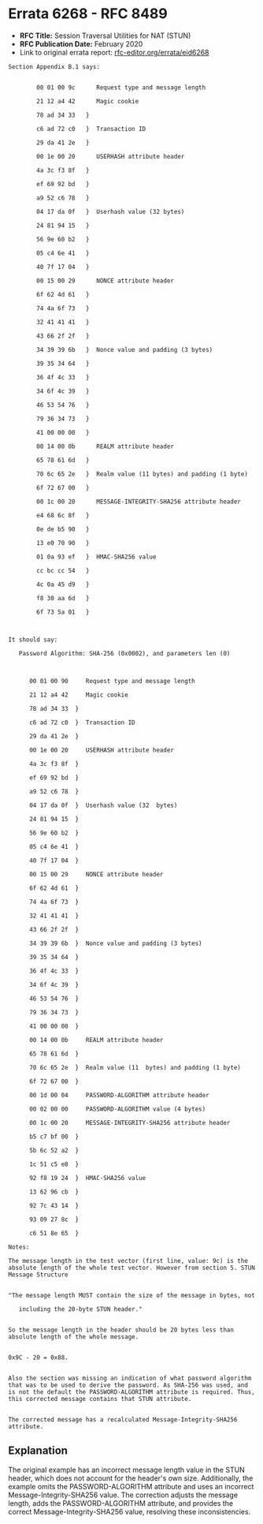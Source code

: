 # Errata 6268 - RFC 8489

- **RFC Title:** Session Traversal Utilities for NAT (STUN)
- **RFC Publication Date:** February 2020
- Link to original errata report: [rfc-editor.org/errata/eid6268](https://www.rfc-editor.org/errata/eid6268)

```
Section Appendix B.1 says:


        00 01 00 9c      Request type and message length
        21 12 a4 42      Magic cookie
        78 ad 34 33   }
        c6 ad 72 c0   }  Transaction ID
        29 da 41 2e   }
        00 1e 00 20      USERHASH attribute header
        4a 3c f3 8f   }
        ef 69 92 bd   }
        a9 52 c6 78   }
        04 17 da 0f   }  Userhash value (32 bytes)
        24 81 94 15   }
        56 9e 60 b2   }
        05 c4 6e 41   }
        40 7f 17 04   }
        00 15 00 29      NONCE attribute header
        6f 62 4d 61   }
        74 4a 6f 73   }
        32 41 41 41   }
        43 66 2f 2f   }
        34 39 39 6b   }  Nonce value and padding (3 bytes)
        39 35 34 64   }
        36 4f 4c 33   }
        34 6f 4c 39   }
        46 53 54 76   }
        79 36 34 73   }
        41 00 00 00   }
        00 14 00 0b      REALM attribute header
        65 78 61 6d   }
        70 6c 65 2e   }  Realm value (11 bytes) and padding (1 byte)
        6f 72 67 00   }
        00 1c 00 20      MESSAGE-INTEGRITY-SHA256 attribute header
        e4 68 6c 8f   }
        0e de b5 90   }
        13 e0 70 90   }
        01 0a 93 ef   }  HMAC-SHA256 value
        cc bc cc 54   }
        4c 0a 45 d9   }
        f8 30 aa 6d   }
        6f 73 5a 01   }
 

It should say:

   Password Algorithm: SHA-256 (0x0002), and parameters len (0)

      00 01 00 90     Request type and message length
      21 12 a4 42     Magic cookie
      78 ad 34 33  }
      c6 ad 72 c0  }  Transaction ID
      29 da 41 2e  }
      00 1e 00 20     USERHASH attribute header
      4a 3c f3 8f  }
      ef 69 92 bd  }
      a9 52 c6 78  }
      04 17 da 0f  }  Userhash value (32  bytes)
      24 81 94 15  }
      56 9e 60 b2  }
      05 c4 6e 41  }
      40 7f 17 04  }
      00 15 00 29     NONCE attribute header
      6f 62 4d 61  }
      74 4a 6f 73  }
      32 41 41 41  }
      43 66 2f 2f  }
      34 39 39 6b  }  Nonce value and padding (3 bytes)
      39 35 34 64  }
      36 4f 4c 33  }
      34 6f 4c 39  }
      46 53 54 76  }
      79 36 34 73  }
      41 00 00 00  }
      00 14 00 0b     REALM attribute header
      65 78 61 6d  }
      70 6c 65 2e  }  Realm value (11  bytes) and padding (1 byte)
      6f 72 67 00  }
      00 1d 00 04     PASSWORD-ALGORITHM attribute header
      00 02 00 00     PASSWORD-ALGORITHM value (4 bytes)
      00 1c 00 20     MESSAGE-INTEGRITY-SHA256 attribute header
      b5 c7 bf 00  }
      5b 6c 52 a2  }
      1c 51 c5 e8  }
      92 f8 19 24  }  HMAC-SHA256 value
      13 62 96 cb  }
      92 7c 43 14  }
      93 09 27 8c  }
      c6 51 8e 65  }

Notes:

The message length in the test vector (first line, value: 9c) is the absolute length of the whole test vector. However from section 5. STUN Message Structure

"The message length MUST contain the size of the message in bytes, not
   including the 20-byte STUN header."

So the message length in the header should be 20 bytes less than absolute length of the whole message. 

0x9C - 20 = 0x88.

Also the section was missing an indication of what password algorithm that was to be used to derive the password. As SHA-256 was used, and is not the default the PASSWORD-ALGORITHM attribute is required. Thus, this corrected message contains that STUN attribute. 

The corrected message has a recalculated Message-Integrity-SHA256 attribute.
```

## Explanation

The original example has an incorrect message length value in the STUN header, which does not account for the header's own size.  Additionally, the example omits the PASSWORD-ALGORITHM attribute and uses an incorrect Message-Integrity-SHA256 value. The correction adjusts the message length, adds the PASSWORD-ALGORITHM attribute, and provides the correct Message-Integrity-SHA256 value, resolving these inconsistencies.
